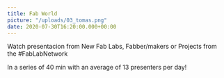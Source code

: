 ```yaml
---
title: Fab World
picture: "/uploads/03_tomas.png"
date: 2020-07-30T16:20:00.000+00:00
---
```


Watch presentacion from New Fab Labs, Fabber/makers or Projects from the #FabLabNetwork

In a series of 40 min with an average of 13 presenters per day!

